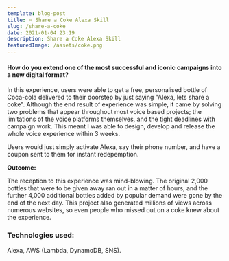 ```yaml
---
template: blog-post
title: ⭐ Share a Coke Alexa Skill
slug: /share-a-coke
date: 2021-01-04 23:19
description: Share a Coke Alexa Skill
featuredImage: /assets/coke.png
---
```

#### How do you extend one of the most successful and iconic campaigns into a new digital format?

In this experience, users were able to get a free, personalised bottle of Coca-cola delivered to their doorstep by just saying "Alexa, lets share a coke". Although the end result of experience was simple, it came by solving two problems that appear throughout most voice based projects; the limitations of the voice platforms themselves, and the tight deadlines with campaign work. This meant I was able to design, develop and release the whole voice experience within 3 weeks.

Users would just simply activate Alexa, say their phone number, and have a coupon sent to them for instant redepemption.

**Outcome:**

The reception to this experience was mind-blowing. The original 2,000 bottles that were to be given away ran out in a matter of hours, and the further 4,000 additional bottles added by popular demand were gone by the end of the next day. This project also generated millions of views across numerous websites, so even people who missed out on a coke knew about the experience.

### Technologies used:

Alexa, AWS (Lambda, DynamoDB, SNS).